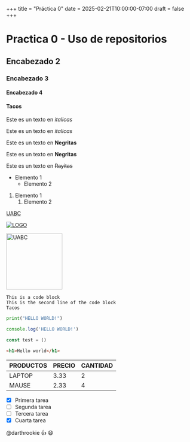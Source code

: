 +++
title = "Práctica 0"
date = 2025-02-21T10:00:00-07:00
draft = false
+++

<!-- esto es un comentario-->
#   Practica 0 - Uso de repositorios
## Encabezado 2
### Encabezado 3
#### Encabezado 4
#### Tacos

<!-- Italicas-->
Este es un texto en *italicas*

Este es un texto en _italicas_

<!-- Negritas-->
Este es un texto en **Negritas**

Este es un texto en __Negritas__


<!-- Rayitas -->
Este es un texto en ~~Rayitas~~

<!-- UL-->
* Elemento 1
    * Elemento 2

<!-- OL -->
1. Elemento 1
    1. Elemento 2

<!-- Enlaces -->
[UABC](www.uabc.com)

<!-- Imagenes -->
[![LOGO](./practica0/imagenes/ISOTIPO-UABC-COLORORIGINAL.png "ESCLAVITUD")](www.uabc.com)


<img src="./practica0/imagenes/ISOTIPO-UABC-COLORORIGINAL.png" alt="UABC" width="150" height="auto">


<!-- Bloques de código -->
```
This is a code block
This is the second line of the code block
Tacos
```

```Python
print("HELLO WORLD!")
```

```javascript
console.log('HELLO WORLD!')

const test = ()
```

```html
<h1>Hello world</h1>
```


<!-- Tablas -->

| PRODUCTOS | PRECIO | CANTIDAD |
| --- | --- | --- |
| LAPTOP | 3.33 | 2 |
| MAUSE| 2.33 | 4 |

<!-- Tareas-->
* [x] Primera tarea
* [ ] Segunda tarea
* [ ] Tercera tarea
* [x] Cuarta tarea

<!-- Menciones-->
@darthrookie :+1: :smile:


